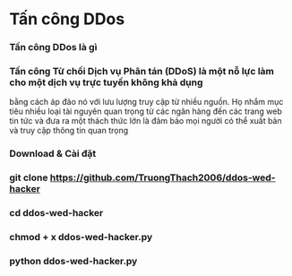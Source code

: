  # Tấn công DDos 
### Tấn công DDos là gì

### Tấn công Từ chối Dịch vụ Phân tán (DDoS) là một nỗ lực làm cho một dịch vụ trực tuyến không khả dụng 
bằng cách áp đảo nó với lưu lượng truy cập từ nhiều nguồn. Họ nhắm mục tiêu nhiều loại tài nguyên quan trọng
từ các ngân hàng đến các trang web tin tức và đưa ra một thách thức lớn là đảm bảo mọi người có thể xuất bản và truy cập thông tin quan trọng

### Download & Cài đặt

### git clone https://github.com/TruongThach2006/ddos-wed-hacker


### cd ddos-wed-hacker

### chmod + x ddos-wed-hacker.py

### python ddos-wed-hacker.py
